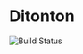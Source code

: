 # Ditonton

![Build Status](https://api.codemagic.io/app/67501bb7c0300a35481af3f0/status_badge.svg)
